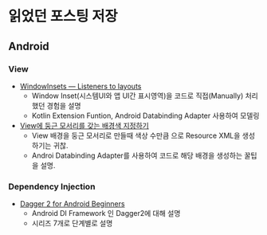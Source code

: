 # 읽었던 포스팅 저장


## Android
### View
 * [WindowInsets — Listeners to layouts][window-insets] 
   - Window Inset(시스템UI와 앱 UI간 표시영역)을 코드로 직접(Manually) 처리했던 경험을 설명
   - Kotlin Extension Funtion, Android Databinding Adapter 사용하여 모델링
 * [View에 둥근 모서리를 갖는 배경색 지정하기][rounded-corner-view-programmatically]
   - View 배경을 둥근 모서리로 만들때 색상 수만큼 <Shape/>으로 Resource XML을 생성하기는 귀찮.
   - Androi Databinding Adapter를 사용하여 코드로 해당 배경을 생성하는 꿀팁을 설명.

### Dependency Injection
 * [Dagger 2 for Android Beginners][dagger2-for-android-beginner] 
   - Android DI Framework 인 Dagger2에 대해 설명
   - 시리즈 7개로 단계별로 설명

 [window-insets]: https://chris.banes.dev/2019/04/12/insets-listeners-to-layouts/\
 [dagger2-for-android-beginner]: https://medium.com/@harivigneshjayapalan/dagger-2-for-android-beginners-introduction-be6580cb3edb
[rounded-corner-view-programmatically]: https://www.charlezz.com/?p=10066
